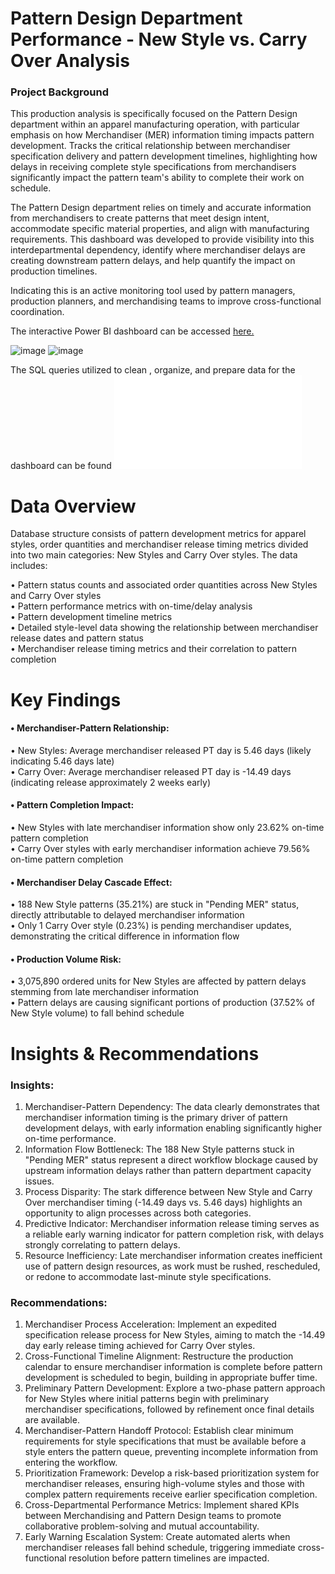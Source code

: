 # Pattern Design Department Performance - New Style vs. Carry Over Analysis
### Project Background
This production analysis is specifically focused on the Pattern Design department within an apparel manufacturing operation, with particular emphasis on how Merchandiser (MER) information timing impacts pattern development. Tracks the critical relationship between merchandiser specification delivery and pattern development timelines, highlighting how delays in receiving complete style specifications from merchandisers significantly impact the pattern team's ability to complete their work on schedule.  

The Pattern Design department relies on timely and accurate information from merchandisers to create patterns that meet design intent, accommodate specific material properties, and align with manufacturing requirements. This dashboard was developed to provide visibility into this interdepartmental dependency, identify where merchandiser delays are creating downstream pattern delays, and help quantify the impact on production timelines.   

Indicating this is an active monitoring tool used by pattern managers, production planners, and merchandising teams to improve cross-functional coordination.  

The interactive Power BI dashboard can be accessed [here.](https://app.powerbi.com/view?r=eyJrIjoiNGJlMGFiNWYtNDVkNC00NTM4LTk4NDQtOWRkM2RkNjMwYWRjIiwidCI6ImNjYzg4OGY1LTJiM2EtNDgwMi05Y2E2LTEzOGVmZmVjYTlkOCIsImMiOjEwfQ%3D%3D)  

![image](https://github.com/user-attachments/assets/46c3f404-0ac4-4feb-883e-2650226841e2)
![image](https://github.com/user-attachments/assets/4e566b4f-cf06-4441-853c-e9b37f866b78)  

The SQL queries utilized to clean , organize, and prepare data for the dashboard can be found ![here.](./SQL%20queries%20prepare%20data.sql)

# Data Overview
Database structure consists of pattern development metrics for apparel styles, order quantities and merchandiser release timing metrics divided into two main categories: New Styles and Carry Over styles. The data includes:  

 • Pattern status counts and associated order quantities across New Styles and Carry Over styles   
 • Pattern performance metrics with on-time/delay analysis  
 • Pattern development timeline metrics  
 • Detailed style-level data showing the relationship between merchandiser release dates and pattern status  
  • Merchandiser release timing metrics and their correlation to pattern completion  

# Key Findings

#### • Merchandiser-Pattern Relationship:

 • New Styles: Average merchandiser released PT day is 5.46 days (likely indicating 5.46 days late)  
 • Carry Over: Average merchandiser released PT day is -14.49 days (indicating release approximately 2 weeks early)  


#### • Pattern Completion Impact:

 • New Styles with late merchandiser information show only 23.62% on-time pattern completion  
 • Carry Over styles with early merchandiser information achieve 79.56% on-time pattern completion  


#### • Merchandiser Delay Cascade Effect:

 • 188 New Style patterns (35.21%) are stuck in "Pending MER" status, directly attributable to delayed merchandiser information  
 • Only 1 Carry Over style (0.23%) is pending merchandiser updates, demonstrating the critical difference in information flow  


#### • Production Volume Risk:

 • 3,075,890 ordered units for New Styles are affected by pattern delays stemming from late merchandiser information  
 • Pattern delays are causing significant portions of production (37.52% of New Style volume) to fall behind schedule  

# Insights & Recommendations
### Insights:

1. Merchandiser-Pattern Dependency: The data clearly demonstrates that merchandiser information timing is the primary driver of pattern development delays, with early information enabling significantly higher on-time performance.   
2. Information Flow Bottleneck: The 188 New Style patterns stuck in "Pending MER" status represent a direct workflow blockage caused by upstream information delays rather than pattern department capacity issues.    
3. Process Disparity: The stark difference between New Style and Carry Over merchandiser timing (-14.49 days vs. 5.46 days) highlights an opportunity to align processes across both categories.  
4. Predictive Indicator: Merchandiser information release timing serves as a reliable early warning indicator for pattern completion risk, with delays strongly correlating to pattern delays.  
5. Resource Inefficiency: Late merchandiser information creates inefficient use of pattern design resources, as work must be rushed, rescheduled, or redone to accommodate last-minute style specifications.  

### Recommendations:

1. Merchandiser Process Acceleration: Implement an expedited specification release process for New Styles, aiming to match the -14.49 day early release timing achieved for Carry Over styles.  
2. Cross-Functional Timeline Alignment: Restructure the production calendar to ensure merchandiser information is complete before pattern development is scheduled to begin, building in appropriate buffer time.   
3. Preliminary Pattern Development: Explore a two-phase pattern approach for New Styles where initial patterns begin with preliminary merchandiser specifications, followed by refinement once final details are available.   
4. Merchandiser-Pattern Handoff Protocol: Establish clear minimum requirements for style specifications that must be available before a style enters the pattern queue, preventing incomplete information from entering the workflow.  
5. Prioritization Framework: Develop a risk-based prioritization system for merchandiser releases, ensuring high-volume styles and those with complex pattern requirements receive earlier specification completion.  
6. Cross-Departmental Performance Metrics: Implement shared KPIs between Merchandising and Pattern Design teams to promote collaborative problem-solving and mutual accountability.  
7. Early Warning Escalation System: Create automated alerts when merchandiser releases fall behind schedule, triggering immediate cross-functional resolution before pattern timelines are impacted.  
